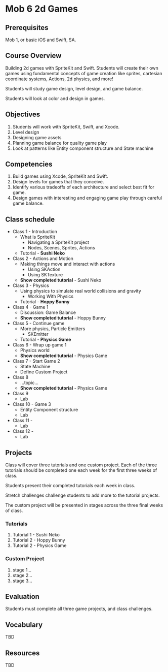# Mob 6 2d Games

## Prerequisites

Mob 1, or basic iOS and Swift, SA.

## Course Overview

Building 2d games with SpriteKit and Swift. Students will create their own games
using fundamental concepts of game creation like sprites, cartesian coordinate
systems, Actions, 2d physics, and more!

Students will study game design, level design, and game balance.

Students will look at color and design in games.

## Objectives

1. Students will work with SpriteKit, Swift, and Xcode.
1. Level design
1. Designing game assets
1. Planning game balance for quality game play
1. Look at patterns like Entity component structure and State machine

## Competencies

1. Build games using Xcode, SpriteKit and Swift.
1. Design levels for games that they conceive.
1. Identify various tradeoffs of each architecture and select best fit for game.
1. Design games with interesting and engaging game play through careful game balance.

## Class schedule

- Class 1 - Introduction
  - What is SpriteKit
    - Navigating a SpriteKit project
    - Nodes, Scenes, Sprites, Actions
  - Tutorial - **Sushi Neko**
- Class 2 - Actions and Motion
  - Making things move and interact with actions
    - Using SKAction
    - Using SKTexture
  - **Show completed tutorial** - Sushi Neko
- Class 3 - Physics
  - Using physics to simulate real world collisions and gravity
    - Working With Physics
  - Tutorial - **Hoppy Bunny**
- Class 4 - Game 1
  - Discussion: Game Balance
  - **Show completed tutorial** - Hoppy Bunny
- Class 5 - Continue game
  - More physics, Particle Emitters
    - SKEmitter
  - Tutorial - **Physics Game**
- Class 6 - Wrap up game 1
  - Physics world
  - **Show completed tutorial** - Physics Game
- Class 7 - Start Game 2
  - State Machine
  - Define Custom Project
- Class 8
  - ...topic...
  - **Show completed tutorial** - Physics Game
- Class 9
  - Lab
- Class 10 - Game 3
  - Entity Component structure
  - Lab
- Class 11 -
  - Lab
- Class 12 -
  - Lab

## Projects

Class will cover three tutorials and one custom project. Each of the
three tutorials should be completed one each week for the first three
weeks of class.

Students present their completed tutorials each week in class.

Stretch challenges challenge students to add more to the tutorial projects. 

The custom project will be presented in stages across the three final weeks
of class.

### Tutorials

1. Tutorial 1 - Sushi Neko
1. Tutorial 2 - Hoppy Bunny
1. Tutorial 2 - Physics Game

### Custom Project

1. stage 1...
1. stage 2...
1. stage 3...

## Evaluation

Students must complete all three game projects, and class challenges.

## Vocabulary

TBD

## Resources

TBD
